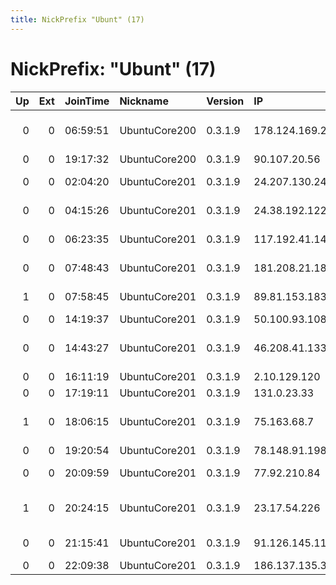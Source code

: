 ```yaml
---
title: NickPrefix "Ubunt" (17)
---
```


# NickPrefix: "Ubunt" (17)

|   Up |   Ext | JoinTime   | Nickname      | Version   | IP              | AS                                       | CC   |   ORp |   Dirp | OS    | Contact   |   eFamMembers | FP                                                                                      |
|-----:|------:|:-----------|:--------------|:----------|:----------------|:-----------------------------------------|:-----|------:|-------:|:------|:----------|--------------:|:----------------------------------------------------------------------------------------|
|    0 |     0 | 06:59:51   | UbuntuCore200 | 0.3.1.9   | 178.124.169.230 | Republican Unitary Telecommunication Ent | by   | 33119 |      0 | Linux | None      |             1 | [atlas](https://atlas.torproject.org/#details/6200C5A1EB09A2B3EA72BD8DDB02EA54D74BAB94) |
|    0 |     0 | 19:17:32   | UbuntuCore200 | 0.3.1.9   | 90.107.20.56    | Orange                                   | fr   | 45593 |      0 | Linux | None      |             1 | [atlas](https://atlas.torproject.org/#details/EAA14F0CF8264697052DB2206D6B7F2E2FBAA905) |
|    0 |     0 | 02:04:20   | UbuntuCore201 | 0.3.1.9   | 24.207.130.245  | Charter Communications                   | us   | 41851 |      0 | Linux | None      |             1 | [atlas](https://atlas.torproject.org/#details/78DDC21834E48888309D766DC816960EE0FEC3AC) |
|    0 |     0 | 04:15:26   | UbuntuCore201 | 0.3.1.9   | 24.38.192.122   | Cablevision Systems Corp.                | us   | 33725 |      0 | Linux | None      |             1 | [atlas](https://atlas.torproject.org/#details/4AB472E7752A92F896EAE30B777E4281454B836E) |
|    0 |     0 | 06:23:35   | UbuntuCore201 | 0.3.1.9   | 117.192.41.144  | National Internet Backbone               | in   | 44092 |      0 | Linux | None      |             1 | [atlas](https://atlas.torproject.org/#details/73427E1FCC17950EB571A529A974B7C7B1397C7C) |
|    0 |     0 | 07:48:43   | UbuntuCore201 | 0.3.1.9   | 181.208.21.187  | Corporacin Telemic C.A.                  | ve   | 41279 |      0 | Linux | None      |             1 | [atlas](https://atlas.torproject.org/#details/B6CF1AD7E569C5F574E38BAA4597077F8F77CD2F) |
|    1 |     0 | 07:58:45   | UbuntuCore201 | 0.3.1.9   | 89.81.153.183   | Bouygues Telecom SA                      | fr   | 39219 |      0 | Linux | None      |             1 | [atlas](https://atlas.torproject.org/#details/15FA26CEE2CBD2BF2C00CE642085557E0693A4FC) |
|    0 |     0 | 14:19:37   | UbuntuCore201 | 0.3.1.9   | 50.100.93.108   | Bell Canada                              | ca   | 39293 |      0 | Linux | None      |             1 | [atlas](https://atlas.torproject.org/#details/703896696D25F14DC94AC7651D2AE2A73770A388) |
|    0 |     0 | 14:43:27   | UbuntuCore201 | 0.3.1.9   | 46.208.41.133   | British Telecommunications PLC           | gb   | 39079 |      0 | Linux | None      |             1 | [atlas](https://atlas.torproject.org/#details/FF4FE0BC2DC6A29FE403CD8B91D3634F1945B5DC) |
|    0 |     0 | 16:11:19   | UbuntuCore201 | 0.3.1.9   | 2.10.129.120    | Orange                                   | fr   | 44151 |      0 | Linux | None      |             1 | [atlas](https://atlas.torproject.org/#details/AC9E1A12DDD36EE5705FBC6DA3CC4D4D2178E765) |
|    0 |     0 | 17:19:11   | UbuntuCore201 | 0.3.1.9   | 131.0.23.33     | PS5 Internet                             | br   | 33145 |      0 | Linux | None      |             1 | [atlas](https://atlas.torproject.org/#details/10DC0DB8DB574C5FA87E6015B84ACCE24B603ADA) |
|    1 |     0 | 18:06:15   | UbuntuCore201 | 0.3.1.9   | 75.163.68.7     | Qwest Communications Company, LLC        | us   | 42471 |      0 | Linux | None      |             1 | [atlas](https://atlas.torproject.org/#details/96A8CE94B30559E6A570E5793E249FB3A280599F) |
|    0 |     0 | 19:20:54   | UbuntuCore201 | 0.3.1.9   | 78.148.91.198   | TalkTalk                                 | gb   | 35027 |      0 | Linux | None      |             1 | [atlas](https://atlas.torproject.org/#details/A2FB1995BA6EA7E51CB2561F90808FCADD6EC016) |
|    0 |     0 | 20:09:59   | UbuntuCore201 | 0.3.1.9   | 77.92.210.84    | InterneXt 2000, s.r.o.                   | cz   | 45581 |      0 | Linux | None      |             1 | [atlas](https://atlas.torproject.org/#details/EB5D4B1F5418D2DB74284DE3F5A64838D9E96525) |
|    1 |     0 | 20:24:15   | UbuntuCore201 | 0.3.1.9   | 23.17.54.226    | TELUS Communications Inc.                | ca   | 44435 |      0 | Linux | None      |             1 | [atlas](https://atlas.torproject.org/#details/4DD68972695FEBDAEC30EB4B4A60A4427D62907C) |
|    0 |     0 | 21:15:41   | UbuntuCore201 | 0.3.1.9   | 91.126.145.112  | Adamo Telecom Iberia S.A.                | es   | 41527 |      0 | Linux | None      |             1 | [atlas](https://atlas.torproject.org/#details/18FE159B71CCFEFE495AC95AB5FEA25BAB84E61E) |
|    0 |     0 | 22:09:38   | UbuntuCore201 | 0.3.1.9   | 186.137.135.33  | CABLEVISION S.A.                         | ar   | 45155 |      0 | Linux | None      |             1 | [atlas](https://atlas.torproject.org/#details/A7CB86D5BAC23F0436A75917E4E99AE5B63B88F6) |
